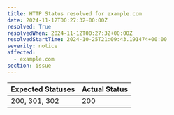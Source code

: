 ```yaml
---
title: HTTP Status resolved for example.com
date: 2024-11-12T00:27:32+00:00Z
resolved: True
resolvedWhen: 2024-11-12T00:27:32+00:00Z
resolvedStartTime: 2024-10-25T21:09:43.191474+00:00
severity: notice
affected:
  - example.com
section: issue
---
```


| Expected Statuses | Actual Status  |
|-------------------|----------------|
| 200, 301, 302 | 200 |
